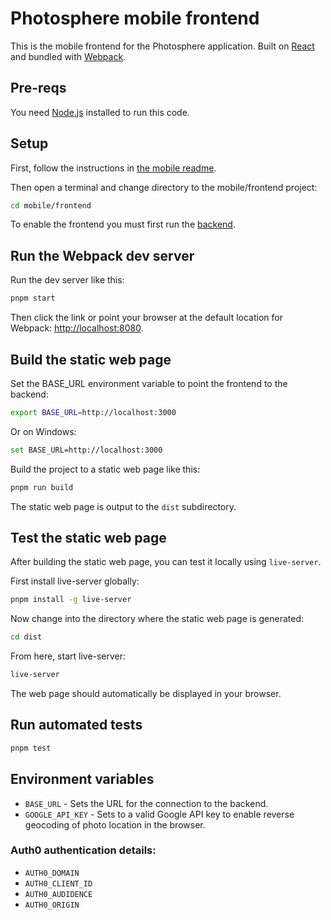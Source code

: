 # Photosphere mobile frontend

This is the mobile frontend for the Photosphere application. Built on [React](https://reactjs.org/) and bundled with [Webpack](https://webpack.js.org/).

## Pre-reqs

You need [Node.js](https://nodejs.org/) installed to run this code.

## Setup

First, follow the instructions in [the mobile readme](../README.md).

Then open a terminal and change directory to the mobile/frontend project:

```bash
cd mobile/frontend
```

To enable the frontend you must first run the [backend](../../backend/README.md).

## Run the Webpack dev server

Run the dev server like this:

```bash
pnpm start
```

Then click the link or point your browser at the default location for Webpack: [http://localhost:8080](http://localhost:8080).

## Build the static web page

Set the BASE_URL environment variable to point the frontend to the backend:

```bash
export BASE_URL=http://localhost:3000
```

Or on Windows:

```bash
set BASE_URL=http://localhost:3000
```

Build the project to a static web page like this:

```bash
pnpm run build
```

The static web page is output to the `dist` subdirectory.

## Test the static web page

After building the static web page, you can test it locally using `live-server`.

First install live-server globally:

```bash
pnpm install -g live-server
```

Now change into the directory where the static web page is generated:

```bash
cd dist
```

From here, start live-server:

```bash
live-server
```

The web page should automatically be displayed in your browser.

## Run automated tests

```bash
pnpm test
```

## Environment variables

- `BASE_URL` - Sets the URL for the connection to the backend.
- `GOOGLE_API_KEY` - Sets to a valid Google API key to enable reverse geocoding of photo location in the browser.

### Auth0 authentication details:

- `AUTH0_DOMAIN`
- `AUTH0_CLIENT_ID`
- `AUTH0_AUDIDENCE`
- `AUTH0_ORIGIN`